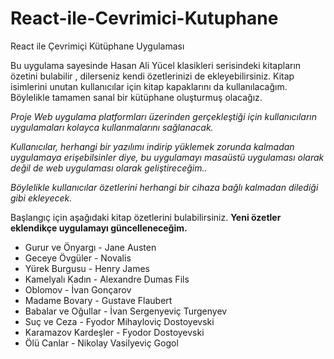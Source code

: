 # React-ile-Cevrimici-Kutuphane
React ile Çevrimiçi Kütüphane Uygulaması

Bu uygulama sayesinde Hasan Ali Yücel klasikleri serisindeki kitapların özetini bulabilir , dilerseniz kendi özetlerinizi de ekleyebilirsiniz.
Kitap isimlerini unutan kullanıcılar için kitap kapaklarını da kullanılacağım. Böylelikle tamamen sanal bir kütüphane oluşturmuş olacağız.

*Proje Web uygulama platformları üzerinden gerçekleştiği için kullanıcıların uygulamaları kolayca kullanmalarını sağlanacak.*

*Kullanıcılar, herhangi bir yazılımı indirip yüklemek zorunda kalmadan uygulamaya erişebilsinler diye, bu uygulamayı masaüstü uygulaması olarak değil de web uygulaması olarak geliştireceğim..*

*Böylelikle kullanıcılar özetlerini herhangi bir cihaza bağlı kalmadan dilediği gibi ekleyecek.*


Başlangıç için aşağıdaki kitap özetlerini bulabilirsiniz. **Yeni özetler eklendikçe uygulamayı güncelleneceğim.**

* Gurur ve Önyargı - Jane Austen
* Geceye Övgüler - Novalis
* Yürek Burgusu -	Henry James
* Kamelyalı Kadın	- Alexandre Dumas Fils
* Oblomov -	İvan Gonçarov
* Madame Bovary	- Gustave Flaubert
* Babalar ve Oğullar - İvan Sergenyeviç Turgenyev
* Suç ve Ceza	- Fyodor Mihayloviç Dostoyevski
* Karamazov Kardeşler	- Fyodor Dostoyevski
* Ölü Canlar - Nikolay Vasilyeviç Gogol
